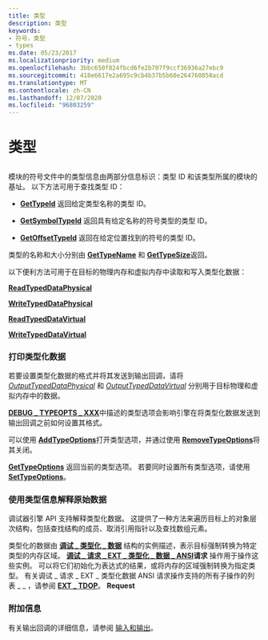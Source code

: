 ```yaml
---
title: 类型
description: 类型
keywords:
- 符号，类型
- types
ms.date: 05/23/2017
ms.localizationpriority: medium
ms.openlocfilehash: 3bbc650f824fbcd6fe2b707f9ccf36936a27ebc9
ms.sourcegitcommit: 418e6617e2a695c9cb4b37b5b60e264760858acd
ms.translationtype: MT
ms.contentlocale: zh-CN
ms.lasthandoff: 12/07/2020
ms.locfileid: "96803259"
---
```

# <a name="types"></a>类型


## <span id="ddk_types_dbx"></span><span id="DDK_TYPES_DBX"></span>


模块的符号文件中的类型信息由两部分信息标识：类型 ID 和该类型所属的模块的基址。 以下方法可用于查找类型 ID：

-   [**GetTypeId**](/windows-hardware/drivers/ddi/dbgeng/nf-dbgeng-idebugsymbols3-gettypeid) 返回给定类型名称的类型 ID。

-   [**GetSymbolTypeId**](/windows-hardware/drivers/ddi/dbgeng/nf-dbgeng-idebugsymbols3-getsymboltypeid) 返回具有给定名称的符号类型的类型 ID。

-   [**GetOffsetTypeId**](/windows-hardware/drivers/ddi/dbgeng/nf-dbgeng-idebugsymbols3-getoffsettypeid) 返回在给定位置找到的符号的类型 ID。

类型的名称和大小分别由 [**GetTypeName**](/windows-hardware/drivers/ddi/dbgeng/nf-dbgeng-idebugsymbols3-gettypename) 和 [**GetTypeSize**](/windows-hardware/drivers/ddi/dbgeng/nf-dbgeng-idebugsymbols3-gettypesize)返回。

以下便利方法可用于在目标的物理内存和虚拟内存中读取和写入类型化数据：

[**ReadTypedDataPhysical**](/windows-hardware/drivers/ddi/dbgeng/nf-dbgeng-idebugsymbols3-readtypeddataphysical)

[**WriteTypedDataPhysical**](/windows-hardware/drivers/ddi/dbgeng/nf-dbgeng-idebugsymbols3-writetypeddataphysical)

[**ReadTypedDataVirtual**](/windows-hardware/drivers/ddi/dbgeng/nf-dbgeng-idebugsymbols3-readtypeddatavirtual)

[**WriteTypedDataVirtual**](/windows-hardware/drivers/ddi/dbgeng/nf-dbgeng-idebugsymbols3-writetypeddatavirtual)

### <a name="span-idprinting_typed_dataspanspan-idprinting_typed_dataspanprinting-typed-data"></a><span id="printing_typed_data"></span><span id="PRINTING_TYPED_DATA"></span>打印类型化数据

若要设置类型化数据的格式并将其发送到输出回调，请将 [*OutputTypedDataPhysical*](/windows-hardware/drivers/ddi/dbgeng/nf-dbgeng-idebugsymbols3-outputtypeddataphysical) 和 [*OutputTypedDataVirtual*](/windows-hardware/drivers/ddi/dbgeng/nf-dbgeng-idebugsymbols3-outputtypeddatavirtual) 分别用于目标物理和虚拟内存中的数据。

[**DEBUG \_ TYPEOPTS \_ XXX**](debug-typeopts-xxx.md)中描述的类型选项会影响引擎在将类型化数据发送到输出回调之前如何设置其格式。

可以使用 [**AddTypeOptions**](/windows-hardware/drivers/ddi/dbgeng/nf-dbgeng-idebugsymbols3-addtypeoptions)打开类型选项，并通过使用 [**RemoveTypeOptions**](/windows-hardware/drivers/ddi/dbgeng/nf-dbgeng-idebugsymbols3-removetypeoptions)将其关闭。

[**GetTypeOptions**](/windows-hardware/drivers/ddi/dbgeng/nf-dbgeng-idebugsymbols3-gettypeoptions) 返回当前的类型选项。 若要同时设置所有类型选项，请使用 [**SetTypeOptions**](/windows-hardware/drivers/ddi/dbgeng/nf-dbgeng-idebugsymbols3-settypeoptions)。

### <a name="span-idinterpreting_raw_data_using_type_informationspanspan-idinterpreting_raw_data_using_type_informationspaninterpreting-raw-data-using-type-information"></a><span id="interpreting_raw_data_using_type_information"></span><span id="INTERPRETING_RAW_DATA_USING_TYPE_INFORMATION"></span>使用类型信息解释原始数据

调试器引擎 API 支持解释类型化数据。 这提供了一种方法来遍历目标上的对象层次结构，包括查找结构的成员、取消引用指针以及查找数组元素。

类型化的数据由 [**调试 \_ 类型化 \_ 数据**](/windows-hardware/drivers/ddi/wdbgexts/ns-wdbgexts-_debug_typed_data) 结构的实例描述，表示目标强制转换为特定类型的内存区域。 [**调试 \_ 请求 \_ EXT \_ 类型化 \_ 数据 \_ ANSI**](debug-request-ext-typed-data-ansi.md)**请求** 操作用于操作这些实例。 可以将它们初始化为表达式的结果，或将内存的区域强制转换为指定类型。 有关调试 \_ 请求 \_ EXT \_ 类型化数据 ANSI 请求操作支持的所有子操作的列表 \_ \_ ，请参阅 [**EXT \_ TDOP**](/windows-hardware/drivers/ddi/wdbgexts/ne-wdbgexts-_ext_tdop)。 **Request**

### <a name="span-idadditional_informationspanspan-idadditional_informationspanadditional-information"></a><span id="additional_information"></span><span id="ADDITIONAL_INFORMATION"></span>附加信息

有关输出回调的详细信息，请参阅 [输入和输出](using-input-and-output.md)。

 

